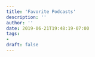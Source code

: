 ```yaml
---
title: 'Favorite Podcasts'
description: ''
author: ''
date: 2019-06-21T19:48:19-07:00
tags: 
-
draft: false
---
```

